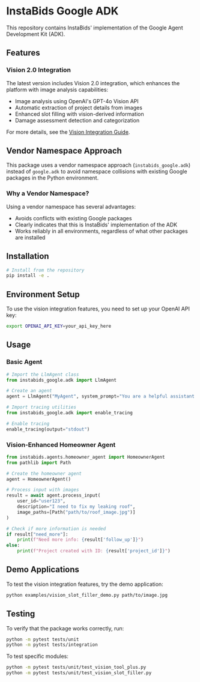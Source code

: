 # InstaBids Google ADK

This repository contains InstaBids' implementation of the Google Agent Development Kit (ADK).

## Features

### Vision 2.0 Integration

The latest version includes Vision 2.0 integration, which enhances the platform with image analysis capabilities:

- Image analysis using OpenAI's GPT-4o Vision API
- Automatic extraction of project details from images
- Enhanced slot filling with vision-derived information
- Damage assessment detection and categorization

For more details, see the [Vision Integration Guide](docs/vision_integration.md).

## Vendor Namespace Approach

This package uses a vendor namespace approach (`instabids_google.adk`) instead of `google.adk` to avoid namespace collisions with existing Google packages in the Python environment.

### Why a Vendor Namespace?

Using a vendor namespace has several advantages:
- Avoids conflicts with existing Google packages
- Clearly indicates that this is InstaBids' implementation of the ADK
- Works reliably in all environments, regardless of what other packages are installed

## Installation

```bash
# Install from the repository
pip install -e .
```

## Environment Setup

To use the vision integration features, you need to set up your OpenAI API key:

```bash
export OPENAI_API_KEY=your_api_key_here
```

## Usage

### Basic Agent

```python
# Import the LlmAgent class
from instabids_google.adk import LlmAgent

# Create an agent
agent = LlmAgent("MyAgent", system_prompt="You are a helpful assistant.")

# Import tracing utilities
from instabids_google.adk import enable_tracing

# Enable tracing
enable_tracing(output="stdout")
```

### Vision-Enhanced Homeowner Agent

```python
from instabids.agents.homeowner_agent import HomeownerAgent
from pathlib import Path

# Create the homeowner agent
agent = HomeownerAgent()

# Process input with images
result = await agent.process_input(
    user_id="user123",
    description="I need to fix my leaking roof",
    image_paths=[Path("path/to/roof_image.jpg")]
)

# Check if more information is needed
if result["need_more"]:
    print(f"Need more info: {result['follow_up']}")
else:
    print(f"Project created with ID: {result['project_id']}")
```

## Demo Applications

To test the vision integration features, try the demo application:

```bash
python examples/vision_slot_filler_demo.py path/to/image.jpg
```

## Testing

To verify that the package works correctly, run:

```bash
python -m pytest tests/unit
python -m pytest tests/integration
```

To test specific modules:

```bash
python -m pytest tests/unit/test_vision_tool_plus.py
python -m pytest tests/unit/test_vision_slot_filler.py
```
